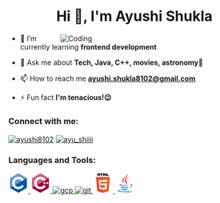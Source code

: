 <h1 align="center">Hi 👋, I'm Ayushi Shukla</h1>
<img align="right" alt="Coding" width="400" src="https://user-images.githubusercontent.com/91957156/142490103-c192839f-2d16-46e3-ba1d-36329d9a1582.jpg">

- 🌱 I’m currently learning **frontend development**

- 💬 Ask me about **Tech, Java, C++, movies, astronomy💫**

- 📫 How to reach me **ayushi.shukla8102@gmail.com**

- ⚡ Fun fact **I'm tenacious!😉**

<h3 align="left">Connect with me:</h3>
<p align="left">
<a href="https://kaggle.com/ayushi8102" target="blank"><img align="center" src="https://raw.githubusercontent.com/rahuldkjain/github-profile-readme-generator/master/src/images/icons/Social/kaggle.svg" alt="ayushi8102" height="30" width="40" /></a>
<a href="https://dribbble.com/ayu_shiiii" target="blank"><img align="center" src="https://raw.githubusercontent.com/rahuldkjain/github-profile-readme-generator/master/src/images/icons/Social/dribbble.svg" alt="ayu_shiiii" height="30" width="40" /></a>
</p>

<h3 align="left">Languages and Tools:</h3>
<p align="left"> <a href="https://www.cprogramming.com/" target="_blank" rel="noreferrer"> <img src="https://raw.githubusercontent.com/devicons/devicon/master/icons/c/c-original.svg" alt="c" width="40" height="40"/> </a> <a href="https://www.w3schools.com/cpp/" target="_blank" rel="noreferrer"> <img src="https://raw.githubusercontent.com/devicons/devicon/master/icons/cplusplus/cplusplus-original.svg" alt="cplusplus" width="40" height="40"/> </a> <a href="https://cloud.google.com" target="_blank" rel="noreferrer"> <img src="https://www.vectorlogo.zone/logos/google_cloud/google_cloud-icon.svg" alt="gcp" width="40" height="40"/> </a> <a href="https://git-scm.com/" target="_blank" rel="noreferrer"> <img src="https://www.vectorlogo.zone/logos/git-scm/git-scm-icon.svg" alt="git" width="40" height="40"/> </a> <a href="https://www.w3.org/html/" target="_blank" rel="noreferrer"> <img src="https://raw.githubusercontent.com/devicons/devicon/master/icons/html5/html5-original-wordmark.svg" alt="html5" width="40" height="40"/> </a> <a href="https://www.java.com" target="_blank" rel="noreferrer"> <img src="https://raw.githubusercontent.com/devicons/devicon/master/icons/java/java-original.svg" alt="java" width="40" height="40"/> </a> </p>
